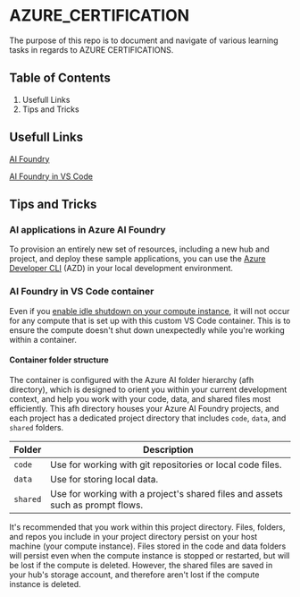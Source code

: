 # AZURE_CERTIFICATION

The purpose of this repo is to document and navigate of various learning tasks in regards to AZURE CERTIFICATIONS. 


## Table of Contents
1. Usefull Links
2. Tips and Tricks

## Usefull Links
[AI Foundry](https://ai.azure.com/)

[AI Foundry in VS Code](https://learn.microsoft.com/en-us/azure/ai-studio/how-to/develop/vscode)


## Tips and Tricks

### AI applications in Azure AI Foundry

To provision an entirely new set of resources, including a new hub and project, and deploy these sample applications, you can use the [Azure Developer CLI](https://learn.microsoft.com/en-us/azure/developer/azure-developer-cli/) (AZD) in your local development environment.


### AI Foundry in VS Code container

Even if you [enable idle shutdown on your compute instance](https://learn.microsoft.com/en-us/azure/ai-studio/how-to/create-manage-compute#configure-idle-shutdown), it will not occur for any compute that is set up with this custom VS Code container. This is to ensure the compute doesn't shut down unexpectedly while you're working within a container.

#### Container folder structure

The container is configured with the Azure AI folder hierarchy (afh directory), which is designed to orient you within your current development context, and help you work with your code, data, and shared files most efficiently. This afh directory houses your Azure AI Foundry projects, and each project has a dedicated project directory that includes `code`, `data`, and `shared` folders.

| Folder | Description |
| --- | --- |
| `code` | Use for working with git repositories or local code files. |
| `data` | Use for storing local data. |
| `shared` | Use for working with a project's shared files and assets such as prompt flows. |


It's recommended that you work within this project directory. Files, folders, and repos you include in your project directory persist on your host machine (your compute instance). Files stored in the code and data folders will persist even when the compute instance is stopped or restarted, but will be lost if the compute is deleted. However, the shared files are saved in your hub's storage account, and therefore aren't lost if the compute instance is deleted.


